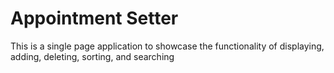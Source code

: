 # Appointment Setter

This is a single page application to showcase the functionality of displaying, adding, deleting, sorting, and searching
